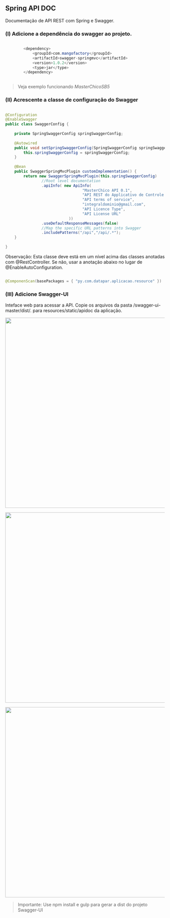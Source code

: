 ## Spring API DOC

Documentação de API REST com Spring e Swagger.

### (I)  Adicione a dependência do swagger ao projeto.

```java

		<dependency>
			<groupId>com.mangofactory</groupId>
			<artifactId>swagger-springmvc</artifactId>
			<version>1.0.2</version>
			<type>jar</type>
		</dependency>
		
```
> Veja exemplo funcionando *MasterChicoSB5*

### (II) Acrescente a classe de configuração do Swagger

```java

@Configuration
@EnableSwagger
public class SwaggerConfig {
    
    private SpringSwaggerConfig springSwaggerConfig;
 
    @Autowired
    public void setSpringSwaggerConfig(SpringSwaggerConfig springSwaggerConfig) {
        this.springSwaggerConfig = springSwaggerConfig;
    }
    
    @Bean
    public SwaggerSpringMvcPlugin customImplementation() {
        return new SwaggerSpringMvcPlugin(this.springSwaggerConfig)
                //Root level documentation
                .apiInfo( new ApiInfo(
                	              "MasterChico API 0.1",
                	              "API REST do Applicativo de Controle de Pedidos",
                	              "API terms of service",
                	              "integraldominio@gmail.com",
                	              "API Licence Type",
                	              "API License URL"
                	        ))
                .useDefaultResponseMessages(false)
                //Map the specific URL patterns into Swagger
                .includePatterns("/api","/api/.*");
    }
    
}

```

Observação: Esta classe deve está em um nível acima das classes anotadas com @RestController. Se não, usar a anotação abaixo no lugar de @EnableAutoConfiguration.

```java

@ComponenScan(basePackages = { "py.com.datapar.aplicacao.resource" })

```
### (III) Adicione Swagger-UI

Inteface web para acessar a API. Copie os arquivos da pasta /swagger-ui-master/dist/*.* para resources/static/apidoc da aplicação. 

<p align="center">
<img src="https://github.com/lyndontavares/spring-angularjs-datapar/blob/master/spring-doc/wiki/api-doc.png?raw=true" width="600">
</p>

<p align="center">
<img src="https://github.com/lyndontavares/spring-angularjs-datapar/blob/master/spring-doc/wiki/api-doc2.png?raw=true" width="600">
</p>

<p align="center">
<img src="https://github.com/lyndontavares/spring-angularjs-datapar/blob/master/spring-doc/wiki/api-doc3.png?raw=true" width="600">
</p>

> Importante: Use npm install e gulp para gerar a dist do projeto Swagger-UI

